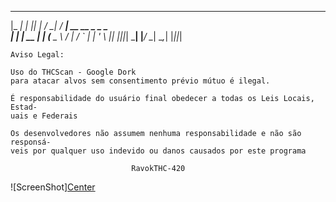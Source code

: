   _____   _  _    ___   ___                    
 |_   _| | || |  / __| / __|  __   __ _   _ _  
   | |   | __ | | (__  \__ \ / _| / _` | | ' \ 
   |_|   |_||_|  \___| |___/ \__| \__,_| |_||_|                                               

    Aviso Legal:
    
    Uso do THCScan - Google Dork
    para atacar alvos sem consentimento prévio mútuo é ilegal.			            
                                                                               
    É responsabilidade do usuário final obedecer a todas os Leis Locais, Estad-
    uais e Federais								                                             
                                                                               
    Os desenvolvedores não assumem nenhuma responsabilidade e não são responsá-
    veis ​​por qualquer uso indevido ou danos causados ​​por este programa     
                                                                               
                               RavokTHC-420                                    
                               
![ScreenShot][Center](https://www.erbachay.com/wp-content/uploads/2017/01/Staff-Picks-3-300x300.jpg)
